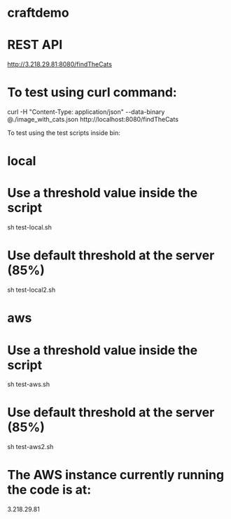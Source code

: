# craftdemo

# REST API 
http://3.218.29.81:8080/findTheCats

# To test using curl command:

curl -H "Content-Type: application/json" --data-binary @./image_with_cats.json http://localhost:8080/findTheCats

To test using the test scripts inside bin:

# local
# Use a threshold value inside the script
sh test-local.sh
# Use default threshold at the server (85%)
sh test-local2.sh

# aws
# Use a threshold value inside the script
sh test-aws.sh
# Use default threshold at the server (85%)
sh test-aws2.sh

# The AWS instance currently running the code is at:
3.218.29.81
